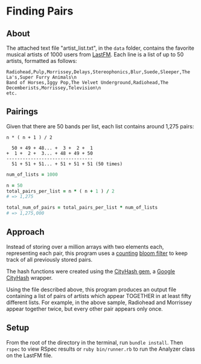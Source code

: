 # Finding Pairs

## About

The attached text file "artist_list.txt", in the `data` folder, contains the favorite musical artists of 1000 users from [LastFM](http://www.last.fm/). Each line is a list of up to 50 artists, formatted as follows:

```
Radiohead,Pulp,Morrissey,Delays,Stereophonics,Blur,Suede,Sleeper,The La's,Super Furry Animals\n
Band of Horses,Iggy Pop,The Velvet Underground,Radiohead,The Decemberists,Morrissey,Television\n
etc.
```

## Pairings

Given that there are 50 bands per list, each list contains around 1,275 pairs: 

`n * ( n + 1 ) / 2`

```
  50 + 49 + 48... +  3 +  2 +  1
+  1 +  2 +  3... + 48 + 49 + 50
--------------------------------
  51 + 51 + 51... + 51 + 51 + 51 (50 times)
```

```ruby
num_of_lists = 1000

n = 50
total_pairs_per_list = n * ( n + 1 ) / 2
# => 1,275

total_num_of_pairs = total_pairs_per_list * num_of_lists
# => 1,275,000
```

## Approach

Instead of storing over a million arrays with two elements each, representing each pair, this program uses a [counting](http://en.wikipedia.org/wiki/Bloom_filter#Counting_filters) [bloom filter](http://www.jasondavies.com/bloomfilter/) to keep track of all previously stored pairs.

The hash functions were created using the [CityHash gem](https://github.com/nashby/cityhash), a [Google CityHash](https://code.google.com/p/cityhash/) wrapper.

Using the file described above, this program produces an output file containing a list of pairs of artists which appear TOGETHER in at least fifty different lists. For example, in the above sample, Radiohead and Morrissey appear together twice, but every other pair appears only once.

## Setup

From the root of the directory in the terminal, run `bundle install`. Then `rspec` to view RSpec results or `ruby bin/runner.rb` to run the Analyzer class on the LastFM file.
